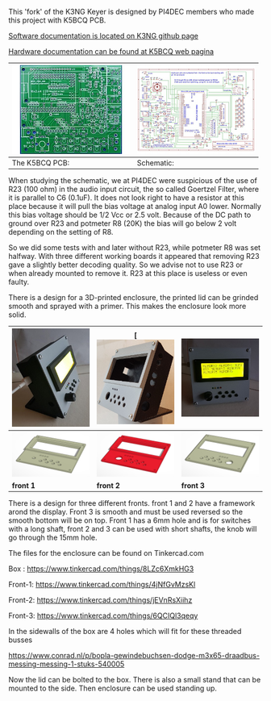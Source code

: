 This 'fork' of the K3NG Keyer is designed by PI4DEC members who made this project with K5BCQ PCB.

[Software documentation is located on K3NG github page](https://github.com/k3ng/k3ng_cw_keyer/wiki)

[Hardware documentation can be found at K5BCQ web pagina](https://www.qsl.net/k5bcq/Kits/Keyer.pdf)

[![](images/pcb-thumbnail.jpeg)](images/pcb_layout.jpg) |  [![](images/SchematicTN.jpg)](images/Schematic.pdf)
------------------------------------------------------- | ----------------------------------------------------
The K5BCQ PCB:                                       | Schematic:

<p>When studying the schematic, we at PI4DEC were suspicious of the use of R23 (100 ohm) in the audio input circuit, the so called Goertzel Filter, where it is parallel to C6 (0.1uF). It does not look right to have a resistor at this place because it will pull the bias voltage at analog input A0 lower. Normally this bias voltage should be 1/2 Vcc or 2.5 volt. Because of the DC path to ground over R23 and potmeter R8 (20K) the bias will go below 2 volt depending on the setting of R8.</p>

<p>So we did some tests with and later without R23, while potmeter R8 was set halfway. With three different working boards it appeared that removing R23 gave a slightly better decoding quality. So we advise not to use R23 or when already mounted to remove it.  R23 at this place is useless or even faulty.</p>


There is a design for a 3D-printed enclosure, the printed lid can be grinded smooth and sprayed with a primer. This makes the enclosure look more solid.

[![](images/photo-1tn.jpg)](images/photo-1.jpg) | [![](images/BoxFinished.jpg) | [![](images/photo-2tn.jpg)](images/photo-2.jpg)
------------------ | ---- | -------------------
![](images/deksel1.jpg) | ![](images/deksel2.jpg) | ![](images/deksel3.jpg)
**front 1** |  **front 2**  |  **front 3**

There is a design for three different fronts. front 1 and 2 have a framework arond the display. Front 3 is smooth and must be used reversed so the smooth bottom will be on top. 
Front 1 has a 6mm hole and is for switches with a long shaft, front 2 and 3 can be used with short shafts, the knob will go through the 15mm hole.


The files for the enclosure can be found on Tinkercad.com

Box     : https://www.tinkercad.com/things/8LZc6XmkHG3

Front-1: https://www.tinkercad.com/things/4jNfGvMzsKl

Front-2: https://www.tinkercad.com/things/jEVnRsXiihz

Front-3: https://www.tinkercad.com/things/6QCIQl3qeqy

In the sidewalls of the box are 4  holes which will fit for these threaded busses

https://www.conrad.nl/p/bopla-gewindebuchsen-dodge-m3x65-draadbus-messing-messing-1-stuks-540005

Now the lid can be bolted to the box. There is also a small stand that can be mounted to the side. Then enclosure can be used standing up.
